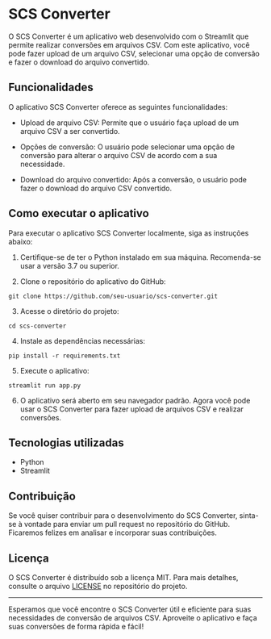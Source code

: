 # SCS Converter

O SCS Converter é um aplicativo web desenvolvido com o Streamlit que permite realizar conversões em arquivos CSV. Com este aplicativo, você pode fazer upload de um arquivo CSV, selecionar uma opção de conversão e fazer o download do arquivo convertido.

## Funcionalidades

O aplicativo SCS Converter oferece as seguintes funcionalidades:

- Upload de arquivo CSV: Permite que o usuário faça upload de um arquivo CSV a ser convertido.

- Opções de conversão: O usuário pode selecionar uma opção de conversão para alterar o arquivo CSV de acordo com a sua necessidade.

- Download do arquivo convertido: Após a conversão, o usuário pode fazer o download do arquivo CSV convertido.

## Como executar o aplicativo

Para executar o aplicativo SCS Converter localmente, siga as instruções abaixo:

1. Certifique-se de ter o Python instalado em sua máquina. Recomenda-se usar a versão 3.7 ou superior.

2. Clone o repositório do aplicativo do GitHub:

```
git clone https://github.com/seu-usuario/scs-converter.git
```

3. Acesse o diretório do projeto:

```
cd scs-converter
```

4. Instale as dependências necessárias:

```
pip install -r requirements.txt
```

5. Execute o aplicativo:

```
streamlit run app.py
```

6. O aplicativo será aberto em seu navegador padrão. Agora você pode usar o SCS Converter para fazer upload de arquivos CSV e realizar conversões.

## Tecnologias utilizadas

- Python
- Streamlit

## Contribuição

Se você quiser contribuir para o desenvolvimento do SCS Converter, sinta-se à vontade para enviar um pull request no repositório do GitHub. Ficaremos felizes em analisar e incorporar suas contribuições.

## Licença

O SCS Converter é distribuído sob a licença MIT. Para mais detalhes, consulte o arquivo [LICENSE](LICENSE) no repositório do projeto.

---

Esperamos que você encontre o SCS Converter útil e eficiente para suas necessidades de conversão de arquivos CSV. Aproveite o aplicativo e faça suas conversões de forma rápida e fácil!
